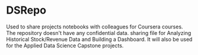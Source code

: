 # DSRepo
Used to share projects notebooks with colleagues for Coursera courses. The repository doesn't have any confidential data.
sharing file for Analyzing Historical Stock/Revenue Data and Building a Dashboard.
It will also be used for the Applied Data Science Capstone projects.
